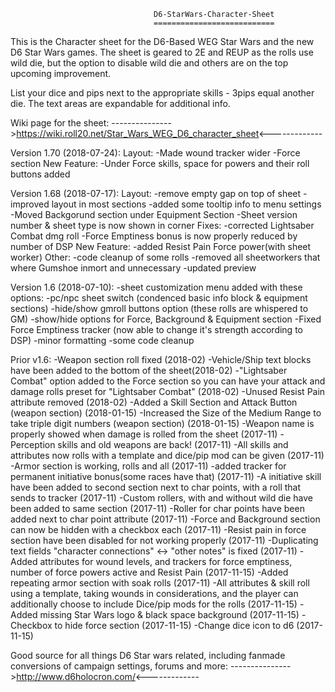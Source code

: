 									D6-StarWars-Character-Sheet
									===========================

This is the Character sheet for the D6-Based  WEG Star Wars and the new D6 Star Wars games. The sheet is geared to 2E and REUP as the rolls use wild die, but the option to disable wild die and others are on the top upcoming improvement.

List your dice and pips next to the appropriate skills -  3pips equal another die.
The text areas are expandable for additional info. 

Wiki page for the sheet:
		--------------->https://wiki.roll20.net/Star_Wars_WEG_D6_character_sheet<-------------

Version 1.70 (2018-07-24):
	Layout:
	-Made wound tracker wider
	-Force section
	New Feature:
	-Under Force skills, space for powers and their roll buttons added
		
Version 1.68 (2018-07-17):
	Layout:
	-remove empty gap on top of sheet
	-improved layout in most sections
	-added some tooltip info to menu settings
	-Moved Backgorund section under Equipment Section
	-Sheet version number & sheet type is now shown in corner
	Fixes:
	-corrected Lightsaber Combat dmg roll
	-Force Emptiness bonus is now properly reduced by number of DSP
	New Feature:
	-added Resist Pain Force power(with sheet worker)
	Other:
	-code cleanup of some rolls
	-removed all sheetworkers that where Gumshoe inmort and unnecessary 
	-updated preview


		
Version 1.6 (2018-07-10):
	-sheet customization menu added with these options:
		-pc/npc sheet switch 							(condenced basic info block & equipment sections)
		-hide/show gmroll buttons option 				(these rolls are whispered to GM)
		-show/hide options for Force, Background & Equipment section
	-Fixed Force Emptiness tracker						(now able to change it's strength according to DSP)
	-minor formatting
	-some code cleanup

Prior v1.6:
	-Weapon section roll fixed (2018-02)
	-Vehicle/Ship text blocks have been added to the bottom of the sheet(2018-02)
	-"Lightsaber Combat" option added to the Force section so you can have your attack and damage rolls preset for "Lightsaber Combat" (2018-02)
	-Unused Resist Pain attribute removed (2018-02)
	-Added a Skill Section and Attack Button (weapon section) (2018-01-15)
	-Increased the Size of the Medium Range to take triple digit numbers (weapon section) (2018-01-15)
	-Weapon name is properly showed when damage is rolled from the sheet (2017-11)
	-Perception skills and old weapons are back! (2017-11)
	-All skills and attributes now rolls with a template and dice/pip mod can be given (2017-11)
	-Armor section is working, rolls and all (2017-11)
	-added tracker for permanent initiative bonus(some races have that) (2017-11)
	-A initiative skill have been added to second section next to char points, with a roll that sends to tracker (2017-11)
	-Custom rollers, with and without wild die have been added to same section (2017-11)
	-Roller for char points have been added next to char point attribute (2017-11)
	-Force and Background section can now be hidden with a checkbox each (2017-11)
	-Resist pain in force section have been disabled for not working properly (2017-11)
	-Duplicating text fields "character connections" <-> "other notes" is fixed (2017-11)
	-Added attributes for wound levels, and trackers for force emptiness, number of force powers active and Resist Pain (2017-11-15)
	-Added repeating armor section with soak rolls (2017-11)
	-All attributes & skill roll using a template, taking wounds  in considerations, and the player can additionally choose to include Dice/pip mods for the rolls (2017-11-15)
	-Added missing Star Wars logo & black space background (2017-11-15)
	-Checkbox to hide force section (2017-11-15)
	-Change dice icon to d6	(2017-11-15)

Good source for all things D6 Star wars related, including fanmade conversions of campaign settings, forums and more:
						--------------->http://www.d6holocron.com/<-------------